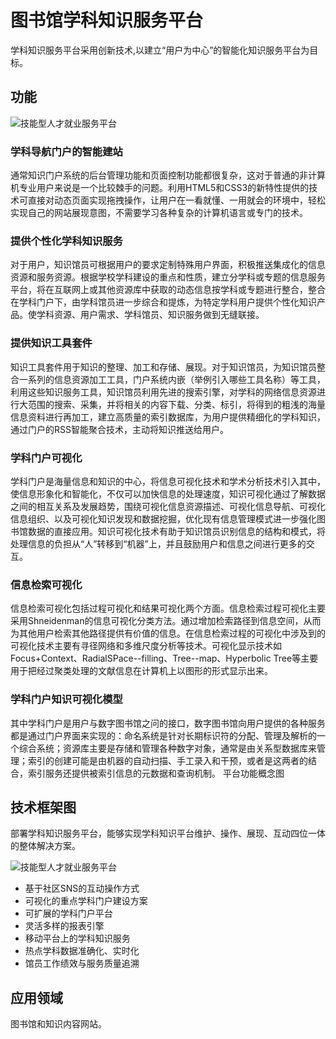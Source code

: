 # 图书馆学科知识服务平台

学科知识服务平台采用创新技术,以建立“用户为中心”的智能化知识服务平台为目标。

## 功能

![技能型人才就业服务平台](http://static.asmatrix.com/ImageLib/11-产品截图/学科服务门户/skp-功能-image016.jpg)

### 学科导航门户的智能建站

通常知识门户系统的后台管理功能和页面控制功能都很复杂，这对于普通的非计算机专业用户来说是一个比较棘手的问题。利用HTML5和CSS3的新特性提供的技术可直接对动态页面实现拖拽操作，让用户在一看就懂、一用就会的环境中，轻松实现自己的网站展现意图，不需要学习各种复杂的计算机语言或专门的技术。

### 提供个性化学科知识服务

对于用户，知识馆员可根据用户的要求定制特殊用户界面，积极推送集成化的信息资源和服务资源。根据学校学科建设的重点和性质，建立分学科或专题的信息服务平台，将在互联网上或其他资源库中获取的动态信息按学科或专题进行整合，整合在学科门户下，由学科馆员进一步综合和提炼，为特定学科用户提供个性化知识产品。使学科资源、用户需求、学科馆员、知识服务做到无缝联接。

### 提供知识工具套件

知识工具套件用于知识的整理、加工和存储、展现。对于知识馆员，为知识馆员整合一系列的信息资源加工工具，门户系统内嵌（举例引入哪些工具名称）等工具，利用这些知识服务工具，知识馆员利用先进的搜索引擎，对学科的网络信息资源进行大范围的搜索、采集，并将相关的内容下载、分类、标引，将得到的粗浅的海量信息资料进行再加工，建立高质量的索引数据库，为用户提供精细化的学科知识，通过门户的RSS智能聚合技术，主动将知识推送给用户。

### 学科门户可视化

学科门户是海量信息和知识的中心，将信息可视化技术和学术分析技术引入其中，使信息形象化和智能化，不仅可以加快信息的处理速度，知识可视化通过了解数据之间的相互关系及发展趋势，围绕可视化信息资源描述、可视化信息导航、可视化信息组织、以及可视化知识发现和数据挖掘，优化现有信息管理模式进一步强化图书馆数据的直接应用。知识可视化技术有助于知识馆员识别信息的结构和模式，将处理信息的负担从“人”转移到“机器”上，并且鼓励用户和信息之间进行更多的交互。

### 信息检索可视化

信息检索可视化包括过程可视化和结果可视化两个方面。信息检索过程可视化主要采用Shneidenman的信息可视化分类方法。通过增加检索路径到信息空间，从而为其他用户检索其他路径提供有价值的信息。在信息检索过程的可视化中涉及到的可视化技术主要有寻径网络和多维尺度分析等技术。可视化显示技术如Focus+Context、RadialSPace--filling、Tree--map、Hyperbolic Tree等主要用于把经过聚类处理的文献信息在计算机上以图形的形式显示出来。

### 学科门户知识可视化模型
 
其中学科门户是用户与数字图书馆之问的接口，数字图书馆向用户提供的各种服务都是通过门户界面来实现的：命名系统是针对长期标识符的分配、管理及解析的一个综合系统；资源库主要是存储和管理各种数字对象，通常是由关系型数据库来管理；索引的创建可能是由机器的自动扫描、手工录入和干预，或者是这两者的结合，索引服务还提供被索引信息的元数据和查询机制。
平台功能概念图

## 技术框架图

部署学科知识服务平台，能够实现学科知识平台维护、操作、展现、互动四位一体的整体解决方案。

![技能型人才就业服务平台](http://static.asmatrix.com/ImageLib/11-产品截图/学科服务门户/skp-技术-image018.jpg)

- 基于社区SNS的互动操作方式
- 可视化的重点学科门户建设方案
- 可扩展的学科门户平台
- 灵活多样的报表引擎
- 移动平台上的学科知识服务
- 热点学科数据准确化、实时化
- 馆员工作绩效与服务质量追溯

## 应用领域

图书馆和知识内容网站。
